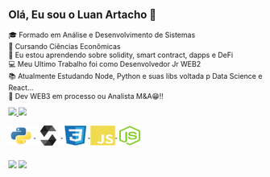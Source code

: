 ## Olá, Eu sou o Luan Artacho :wave:
 
 :mortar_board: Formado em Análise e Desenvolvimento de Sistemas <br>
 👀 Cursando Ciências Econômicas <br>
 🌱 Eu estou aprendendo sobre solidity, smart contract, dapps e DeFi<br>
 💻 Meu Ultimo Trabalho foi como Desenvolvedor Jr WEB2<br>
 :books: Atualmente Estudando Node, Python e suas libs voltada p Data Science e React... <br>
   🥇 Dev WEB3 em processo ou Analista M&A😁!!
 
 <div>
  <a href="https://github.com/LuanArtacho">
  <img height="160em" src="https://github-readme-stats.vercel.app/api?username=LuanArtacho&show_icons=true&theme=dracula&include_all_commits=true&count_private=true"/>
  <img height="160em" src="https://github-readme-stats.vercel.app/api/top-langs/?username=LuanArtacho&layout=compact&langs_count=7&theme=dracula"/>
</div>
<div style="display: inline_block"><br>
  <img align="center" alt="Luan-Python" height="40" width="50" src="https://raw.githubusercontent.com/devicons/devicon/1119b9f84c0290e0f0b38982099a2bd027a48bf1/icons/python/python-original.svg">
  <img align="center" alt="Luan-Solidity" height="40" width="50" src="https://raw.githubusercontent.com/devicons/devicon/1119b9f84c0290e0f0b38982099a2bd027a48bf1/icons/solidity/solidity-original.svg">
  <img align="center" alt="Luan-CSS" height="40" width="50" src="https://raw.githubusercontent.com/devicons/devicon/master/icons/css3/css3-original.svg">
  <img align="center" alt="Luan-Js" height="40" width="50" src="https://raw.githubusercontent.com/devicons/devicon/master/icons/javascript/javascript-plain.svg">
  <img align="center" alt="Luan-Node" height="40" width="50" src="https://github.com/devicons/devicon/blob/master/icons/nodejs/nodejs-original.svg">
</div>
  
  ##
 
<div>
  <a href="https://www.linkedin.com/in/luan-artacho/" target="_blank"><img src="https://img.shields.io/badge/-LinkedIn-%230077B5?style=for-the-badge&logo=linkedin&logoColor=white" target="_blank"></a>
  <a href="https://github.com/LuanArtacho/EstudoCSharp" target="_blank"><img src="https://img.shields.io/badge/C%23-239120?style=for-the-badge&logo=c-sharp&logoColor=white" target="_blank"></a>
